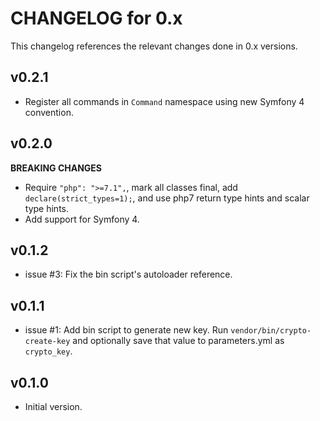 # CHANGELOG for 0.x
This changelog references the relevant changes done in 0.x versions.


## v0.2.1
* Register all commands in `Command` namespace using new Symfony 4 convention.


## v0.2.0
__BREAKING CHANGES__

* Require `"php": ">=7.1",`, mark all classes final, add `declare(strict_types=1);`, 
  and use php7 return type hints and scalar type hints.
* Add support for Symfony 4.


## v0.1.2
* issue #3: Fix the bin script's autoloader reference.


## v0.1.1
* issue #1: Add bin script to generate new key.  Run `vendor/bin/crypto-create-key` and optionally save that value to parameters.yml as `crypto_key`.


## v0.1.0
* Initial version.

